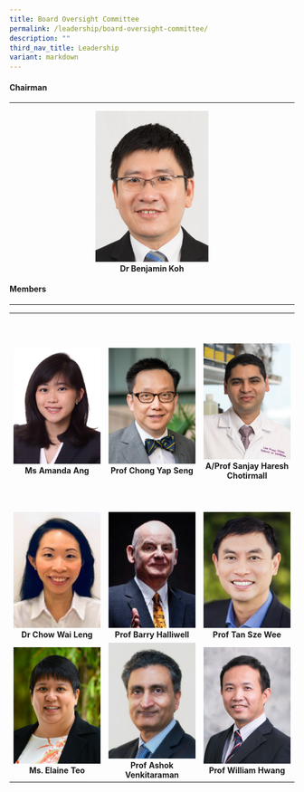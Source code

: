 ```yaml
---
title: Board Oversight Committee
permalink: /leadership/board-oversight-committee/
description: ""
third_nav_title: Leadership
variant: markdown
---
```

<div align="left">
	<h4>Chairman</h4>
</div>

--- 
<div align="center"> 	
	<a href="/leaders/dr-benjamin-koh/" target="_blank">
		<img style="width:200px" src="/images/Leaders/dr%20benjamin%20koh.png">
	</a>
</div>
<div align="center">
	<b>Dr Benjamin Koh</b>
</div> 

<div align="left">
	<h4>Members</h4>
</div>

---
<table>
	<tbody>
		<tr height="350">      
<td width="25%">
 <a href="/leaders/amanda-ang/" target="_blank">
 <img src="/images/Leaders/amanda ang.png">
 </a>
 <div align="center"><b>Ms Amanda Ang</b></div>
</td>
			<td width="25%">
				<a href="/leaders/prof-chong-yap-seng/" target="_blank">
					<img src="/images/Leaders/prof%20chong%20yap%20seng.png">
				</a>
				<div align="center"><b>Prof Chong Yap Seng</b></div>
			</td>
	<td width="25%">
				<a href="/leaders/sanjay-haresh-chotirmall/" target="_blank">
					<img src="/images/Leaders/sanjay haresh chotirmall.png">
				</a>
				<div align="center"><b>A/Prof Sanjay Haresh Chotirmall</b></div>
			</td>
</tr>
		<tr> <!-- Row 2 -->
	<td width="25%">
				<a href="/leaders/chow-wai-leng/" target="_blank">
					<img src="/images/Leaders/chow wai leng.png"></a>
		<div align="center"><b>Dr Chow Wai Leng</b></div></td>
<td width="25%">
<a href="/leaders/prof-barry-halliwell/" target="_blank">
<img src="/images/Leaders/barry-halliwell__stcc.png">
				</a>
				<div align="center"><b>Prof Barry Halliwell</b></div>
			</td>
	<td width="25%">
				<a href="/leaders/tan-sze-wee/" target="_blank">
					<img src="/images/Leaders/tan sze wee.png">
				</a>
				<div align="center"><b>Prof Tan Sze Wee</b></div>
			</td>
		</tr>
		<tr> <!-- Row 3 -->
	<td width="25%">
				<a href="/leaders/ms-elaine-teo/" target="_blank">
					<img src="/images/Leaders/ms%20elaine%20teo.png">
				</a>
				<div align="center"><b>Ms. Elaine Teo</b></div>
			</td>
			<td width="25%">
				<a href="/leaders/prof-ashok-venkitaraman/" target="_blank">
					<img src="/images/Leaders/professor%20ashok%20venkitaraman.png">
				</a>
				<div align="center"><b>Prof Ashok Venkitaraman</b></div>
			</td>
			<td width="25%">
				<a href="/leaders/prof-william-hwang/" target="_blank">
					<img src="/images/Leaders/professor%20william%20hwang.png"></a>
				<div align="center"><b>Prof William Hwang</b>
		</div></td></tr>		
		</tbody>
</table>